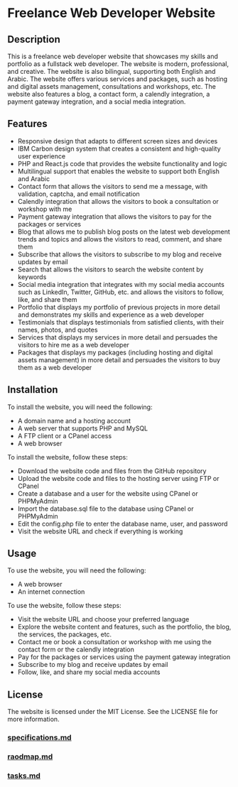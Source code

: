 # Freelance Web Developer Website

## Description
This is a freelance web developer website that showcases my skills and portfolio as a fullstack web developer. The website is modern, professional, and creative. The website is also bilingual, supporting both English and Arabic. The website offers various services and packages, such as hosting and digital assets management, consultations and workshops, etc. The website also features a blog, a contact form, a calendly integration, a payment gateway integration, and a social media integration.

## Features
- Responsive design that adapts to different screen sizes and devices
- IBM Carbon design system that creates a consistent and high-quality user experience
- PHP and React.js code that provides the website functionality and logic
- Multilingual support that enables the website to support both English and Arabic
- Contact form that allows the visitors to send me a message, with validation, captcha, and email notification
- Calendly integration that allows the visitors to book a consultation or workshop with me
- Payment gateway integration that allows the visitors to pay for the packages or services
- Blog that allows me to publish blog posts on the latest web development trends and topics and allows the visitors to read, comment, and share them
- Subscribe that allows the visitors to subscribe to my blog and receive updates by email
- Search that allows the visitors to search the website content by keywords
- Social media integration that integrates with my social media accounts such as LinkedIn, Twitter, GitHub, etc. and allows the visitors to follow, like, and share them
- Portfolio that displays my portfolio of previous projects in more detail and demonstrates my skills and experience as a web developer
- Testimonials that displays testimonials from satisfied clients, with their names, photos, and quotes
- Services that displays my services in more detail and persuades the visitors to hire me as a web developer
- Packages that displays my packages (including hosting and digital assets management) in more detail and persuades the visitors to buy them as a web developer

## Installation
To install the website, you will need the following:

- A domain name and a hosting account
- A web server that supports PHP and MySQL
- A FTP client or a CPanel access
- A web browser

To install the website, follow these steps:

- Download the website code and files from the GitHub repository
- Upload the website code and files to the hosting server using FTP or CPanel
- Create a database and a user for the website using CPanel or PHPMyAdmin
- Import the database.sql file to the database using CPanel or PHPMyAdmin
- Edit the config.php file to enter the database name, user, and password
- Visit the website URL and check if everything is working

## Usage
To use the website, you will need the following:

- A web browser
- An internet connection

To use the website, follow these steps:

- Visit the website URL and choose your preferred language
- Explore the website content and features, such as the portfolio, the blog, the services, the packages, etc.
- Contact me or book a consultation or workshop with me using the contact form or the calendly integration
- Pay for the packages or services using the payment gateway integration
- Subscribe to my blog and receive updates by email
- Follow, like, and share my social media accounts

## License
The website is licensed under the MIT License. See the LICENSE file for more information.


### [specifications.md](..%2Fdocs%2Fspecifications.md)
### [raodmap.md](..%2Fdocs%2Fraodmap.md)
### [tasks.md](..%2Fdocs%2Ftasks.md)
